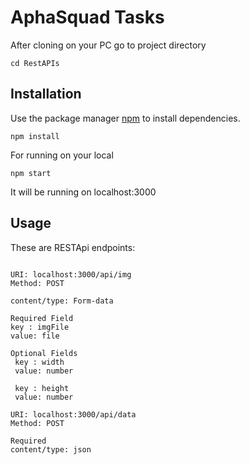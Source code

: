 # AphaSquad Tasks

After cloning on your PC go to project directory

```
cd RestAPIs
```

## Installation

Use the package manager [npm](https://www.npmjs.com) to install dependencies.

```
npm install
```

For running on your local 

```
npm start
```

It will be running on localhost:3000

## Usage

These are RESTApi endpoints:

```

URI: localhost:3000/api/img
Method: POST

content/type: Form-data

Required Field
key : imgFile
value: file

Optional Fields
 key : width
 value: number

 key : height
 value: number

```

```
URI: localhost:3000/api/data
Method: POST

Required
content/type: json

```